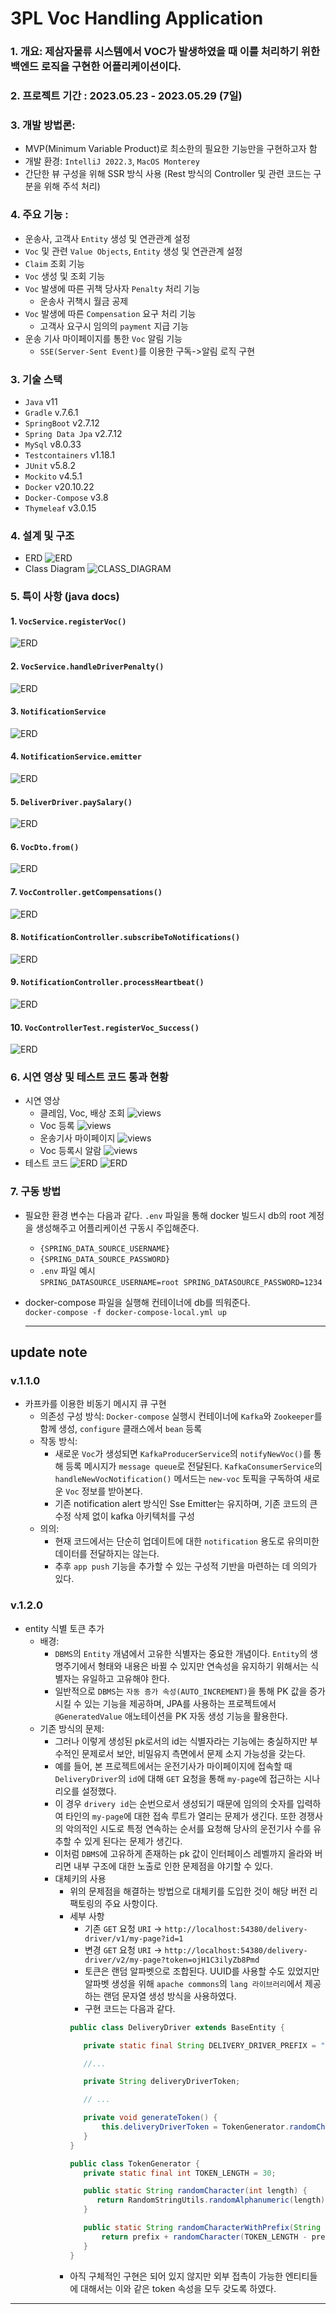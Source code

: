 # 3PL Voc Handling Application 

### 1. 개요: 제삼자물류 시스템에서 VOC가 발생하였을 때 이를 처리하기 위한 백엔드 로직을 구현한 어플리케이션이다. 

### 2. 프로젝트 기간 : 2023.05.23 - 2023.05.29 (7일)
### 3. 개발 방법론: 
- MVP(Minimum Variable Product)로 최소한의 필요한 기능만을 구현하고자 함
- 개발 환경: `IntelliJ 2022.3`, `MacOS Monterey`
- 간단한 뷰 구성을 위해 SSR 방식 사용 (Rest 방식의 Controller 및 관련 코드는 구분을 위해 주석 처리)  

### 4. 주요 기능 : 
- 운송사, 고객사 `Entity` 생성 및 연관관계 설정  
- `Voc` 및 관련 `Value Objects`, `Entity` 생성 및 연관관계 설정  
- `Claim` 조회 기능 
- `Voc` 생성 및 조회 기능 
- `Voc` 발생에 따른 귀책 당사자 `Penalty` 처리 기능 
  - 운송사 귀책시 월금 공제
- `Voc` 발생에 따른 `Compensation` 요구 처리 기능
  - 고객사 요구시 임의의 `payment` 지급 기능
- 운송 기사 마이페이지를 통한 `Voc` 알림 기능
  - `SSE(Server-Sent Event)`를 이용한 구독->알림 로직 구현

### 3. 기술 스택 
- `Java` v11
- `Gradle` v.7.6.1
- `SpringBoot` v2.7.12
- `Spring Data Jpa` v2.7.12
- `MySql` v8.0.33
- `Testcontainers` v1.18.1
- `JUnit` v5.8.2
- `Mockito` v4.5.1
- `Docker` v20.10.22
- `Docker-Compose` v3.8
- `Thymeleaf` v3.0.15 

### 4. 설계 및 구조 
- ERD
![ERD](docs/erd/erd.png)
- Class Diagram
![CLASS_DIAGRAM](docs/diagrams/class-diagram.png)

  
### 5. 특이 사항 (java docs)

#### 1. `VocService.registerVoc()`
   ![ERD](docs/java-docs/VocService.registerVoc%20.png)
#### 2. `VocService.handleDriverPenalty()`
   ![ERD](docs/java-docs/VocService.handleDriverPenalty.png)
#### 3. `NotificationService`
   ![ERD](docs/java-docs/NotificationService.png)
#### 4. `NotificationService.emitter`
   ![ERD](docs/java-docs/NotificationService.emitter.png)
#### 5. `DeliverDriver.paySalary()`
   ![ERD](docs/java-docs/DeliverDriver.paySalary.png)
#### 6. `VocDto.from()`
   ![ERD](docs/java-docs/VocDto.from.png)
#### 7. `VocController.getCompensations()`
   ![ERD](docs/java-docs/VocController.getCompensations.png)
#### 8. `NotificationController.subscribeToNotifications()`
   ![ERD](docs/java-docs/NotificationController.subscribeToNotifications.png)
#### 9. `NotificationController.processHeartbeat()`
   ![ERD](docs/java-docs/NotificationController.processHeartbeat.png)
#### 10. `VocControllerTest.registerVoc_Success()` 
  ![ERD](docs/java-docs/VocControllerTest.registerVoc_Success.png)


### 6. 시연 영상 및 테스트 코드 통과 현황 
- 시연 영상
  - 클레임, Voc, 배상 조회
  ![views](docs/demo/views.gif)
  - Voc 등록
  ![views](docs/demo/voc-register.gif)
  - 운송기사 마이페이지
  ![views](docs/demo/driver-mypage.gif)
  - Voc 등록시 알람
  ![views](docs/demo/alert.gif)
- 테스트 코드
  ![ERD](docs/demo/test1.png)
  ![ERD](docs/demo/test2.png)




### 7. 구동 방법
- 필요한 환경 변수는 다음과 같다. `.env` 파일을 통해 docker 빌드시 db의 root 계정을 생성해주고 어플리케이션 구동시 주입해준다.
  - `{SPRING_DATA_SOURCE_USERNAME}`
  - `{SPRING_DATA_SOURCE_PASSWORD}`
  - `.env` 파일 예시 <br>
    `SPRING_DATASOURCE_USERNAME=root
    SPRING_DATASOURCE_PASSWORD=1234`
- docker-compose 파일을 실행해 컨테이너에 db를 띄워준다. <br>
  `docker-compose -f docker-compose-local.yml up`


  --- 

## update note

### v.1.1.0

- 카프카를 이용한 비동기 메시지 큐 구현
  - 의존성 구성 방식: `Docker-compose` 실행시 컨테이너에 `Kafka`와 `Zookeeper`를 함께 생성, `configure` 클래스에서 `bean` 등록
  - 작동 방식:
    - 새로운 `Voc`가 생성되면 `KafkaProducerService`의 `notifyNewVoc()`를 통해 등록 메시지가 `message queue`로 전달된다. `KafkaConsumerService`의 `handleNewVocNotification()` 메서드는 `new-voc` 토픽을 구독하여 새로운 `Voc` 정보를 받아본다.
    - 기존 notification alert 방식인 Sse Emitter는 유지하며, 기존 코드의 큰 수정 삭제 없이 kafka 아키텍처를 구성
  - 의의: 
    - 현재 코드에서는 단순히 업데이트에 대한 `notification` 용도로 유의미한 데이터를 전달하지는 않는다.
    - 추후 `app push` 기능을 추가할 수 있는 구성적 기반을 마련하는 데 의의가 있다. 


### v.1.2.0 
- entity 식별 토큰 추가  
  - 배경: 
    - `DBMS`의 `Entity` 개념에서 고유한 식별자는 중요한 개념이다. `Entity`의 생명주기에서 형태와 내용은 바뀔 수 있지만 연속성을 유지하기 위해서는 식별자는 유일하고 고유해야 한다.  
    - 일반적으로 `DBMS`는 `자동 증가 속성(AUTO_INCREMENT)`을 통해 PK 값을 증가시킬 수 있는 기능을 제공하며, JPA를 사용하는 프로젝트에서 `@GeneratedValue` 애노테이션을 PK 자동 생성 기능을 활용한다. 
  - 기존 방식의 문제:
    - 그러나 이렇게 생성된 pk로서의 id는 식별자라는 기능에는 충실하지만 부수적인 문제로서 보안, 비밀유지 측면에서 문제 소지 가능성을 갖는다.
    - 예를 들어, 본 프로젝트에서는 운전기사가 마이페이지에 접속할 때 `DeliveryDriver`의 `id`에 대해 `GET` 요청을 통해 `my-page`에 접근하는 시나리오를 설정했다. 
    - 이 경우 `drivery id`는 순번으로서 생성되기 때문에 임의의 숫자를 입력하여 타인의 `my-page`에 대한 접속 루트가 열리는 문제가 생긴다. 또한 경쟁사의 악의적인 시도로 특정 연속하는 순서를 요청해 당사의 운전기사 수를 유추할 수 있게 된다는 문제가 생긴다. 
    - 이처럼 `DBMS`에 고유하게 존재하는 pk 값이 인터페이스 레벨까지 올라와 버리면 내부 구조에 대한 노출로 인한 문제점을 야기할 수 있다.
    - 대체키의 사용
      - 위의 문제점을 해결하는 방법으로 대체키를 도입한 것이 해당 버전 리팩토링의 주요 사항이다. 
      - 세부 사항 
        - 기존 `GET` 요청 `URI` -> `http://localhost:54380/delivery-driver/v1/my-page?id=1`
        - 변경 `GET` 요청 `URI` -> `http://localhost:54380/delivery-driver/v2/my-page?token=ojH1C3ilyZb8Pmd`
        - 토큰은 랜덤 알파벳으로 조합된다. UUID를 사용할 수도 있었지만 알파벳 생성을 위해 `apache commons`의 `lang 라이브러리`에서 제공하는 랜덤 문자열 생성 방식을 사용하였다. 
        - 구현 코드는 다음과 같다. 
        ```java
        public class DeliveryDriver extends BaseEntity {

           private static final String DELIVERY_DRIVER_PREFIX = "deliveryDriver_";

           //...

           private String deliveryDriverToken;

           // ...

           private void generateToken() {
               this.deliveryDriverToken = TokenGenerator.randomCharacterWithPrefix(DELIVERY_DRIVER_PREFIX);
           }
        }
        
        public class TokenGenerator {
           private static final int TOKEN_LENGTH = 30;

           public static String randomCharacter(int length) {
              return RandomStringUtils.randomAlphanumeric(length);
           }

           public static String randomCharacterWithPrefix(String prefix) {
               return prefix + randomCharacter(TOKEN_LENGTH - prefix.length());
           }
        }
       - 아직 구체적인 구현은 되어 있지 않지만 외부 접촉이 가능한 엔티티들에 대해서는 이와 같은 token 속성을 모두 갖도록 하였다.  

---
